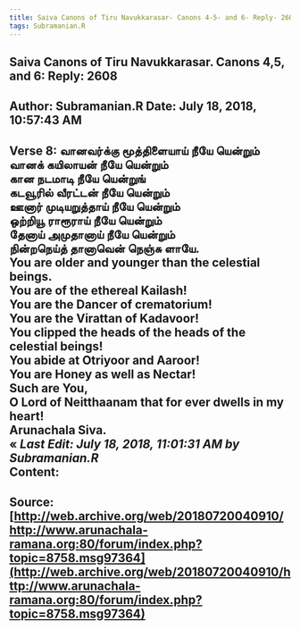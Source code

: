 ```yaml
--- 
title: Saiva Canons of Tiru Navukkarasar- Canons 4-5- and 6- Reply- 2608   
tags: Subramanian.R  
---  
```

##  Saiva Canons of Tiru Navukkarasar. Canons 4,5, and 6: Reply: 2608  
Author: Subramanian.R       Date: July 18, 2018, 10:57:43 AM  
---  
Verse 8: வானவர்க்கு மூத்திளையாய் நீயே யென்றும்   
 வானக் கயிலாயன் நீயே யென்றும்   
கான நடமாடி நீயே யென்றுங்   
 கடவூரில் வீரட்டன் நீயே யென்றும்   
ஊனார் முடியறுத்தாய் நீயே யென்றும்   
 ஒற்றியூ ராரூராய் நீயே யென்றும்   
தேனாய் அமுதானாய் நீயே யென்றும்   
 நின்றநெய்த் தானாவென் நெஞ்சு ளாயே.   
You are older and younger than the celestial beings.   
You are of the ethereal Kailash!   
You are the Dancer of crematorium!   
You are the Virattan of Kadavoor!   
You clipped the heads of the heads of the celestial beings!   
You abide at Otriyoor and Aaroor!   
You are Honey as well as Nectar!   
Such are You,   
O Lord of Neitthaanam that for ever dwells in my heart!   
Arunachala Siva.  
« _Last Edit: July 18, 2018, 11:01:31 AM by Subramanian.R_  
Content:
 ---  
Source:[http://web.archive.org/web/20180720040910/http://www.arunachala-ramana.org:80/forum/index.php?topic=8758.msg97364](http://web.archive.org/web/20180720040910/http://www.arunachala-ramana.org:80/forum/index.php?topic=8758.msg97364)   
---  

